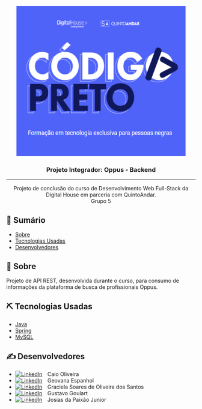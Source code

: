 <p align="center">
  <a href="" rel="noopener">
  <img width=450px height=400px src="./src/assets/img/logo-CP.png" alt="Logo do curso"></a>
</p>

<h3 align="center">Projeto Integrador: Oppus - Backend</h3>

---

<p align="center"> Projeto de conclusão do curso de Desenvolvimento Web Full-Stack da Digital House em parceria com QuintoAndar.
    <br>
  Grupo 5
</p>

## 📝 Sumário

- [Sobre](#sobre)
- [Tecnologias Usadas](#tecnologias-usadas)
- [Desenvolvedores](#desenvolvedores)

## 🧐 Sobre <a name = "sobre"></a>

Projeto de API REST, desenvolvida durante o curso, para consumo de informações da plataforma de busca de profissionais Oppus. 

## ⛏️ Tecnologias Usadas <a name = "tecnologias-usadas"></a>

- [Java](https://www.java.com/pt-BR/)
- [Spring](https://spring.io/)
- [MySQL](https://www.mysql.com/)

## ✍️ Desenvolvedores <a name = "desenvolvedores"></a>

- [![LinkedIn](https://icons.iconarchive.com/icons/papirus-team/papirus-apps/16/github-icon.png "GitHub")](https://github.com/CaioSilvaOliveira) Caio Oliveira
- [![LinkedIn](https://icons.iconarchive.com/icons/papirus-team/papirus-apps/16/github-icon.png "GitHub")](https://github.com/GeovanaEspanhol) Geovana Espanhol
- [![LinkedIn](https://icons.iconarchive.com/icons/papirus-team/papirus-apps/16/github-icon.png "GitHub")](https://github.com/grasoares) Graciela Soares de Oliveira dos Santos
- [![LinkedIn](https://icons.iconarchive.com/icons/papirus-team/papirus-apps/16/github-icon.png "GitHub")](https://github.com/ovatsugbp) Gustavo Goulart
- [![LinkedIn](https://icons.iconarchive.com/icons/papirus-team/papirus-apps/16/github-icon.png "GitHub")](https://github.com/1001Josias) Josias da Paixão Junior
